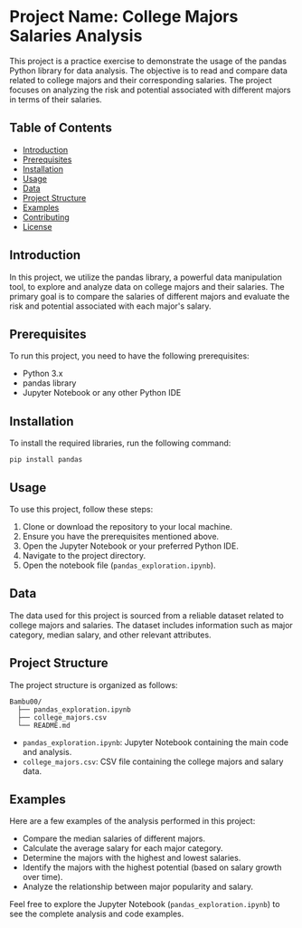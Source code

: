 # Project Name: College Majors Salaries Analysis

This project is a practice exercise to demonstrate the usage of the pandas Python library for data analysis. The objective is to read and compare data related to college majors and their corresponding salaries. The project focuses on analyzing the risk and potential associated with different majors in terms of their salaries.

## Table of Contents

- [Introduction](#introduction)
- [Prerequisites](#prerequisites)
- [Installation](#installation)
- [Usage](#usage)
- [Data](#data)
- [Project Structure](#project-structure)
- [Examples](#examples)
- [Contributing](#contributing)
- [License](#license)

## Introduction

In this project, we utilize the pandas library, a powerful data manipulation tool, to explore and analyze data on college majors and their salaries. The primary goal is to compare the salaries of different majors and evaluate the risk and potential associated with each major's salary.

## Prerequisites

To run this project, you need to have the following prerequisites:

- Python 3.x
- pandas library
- Jupyter Notebook or any other Python IDE

## Installation

To install the required libraries, run the following command:

```
pip install pandas
```

## Usage

To use this project, follow these steps:

1. Clone or download the repository to your local machine.
2. Ensure you have the prerequisites mentioned above.
3. Open the Jupyter Notebook or your preferred Python IDE.
4. Navigate to the project directory.
5. Open the notebook file (`pandas_exploration.ipynb`).

## Data

The data used for this project is sourced from a reliable dataset related to college majors and salaries. The dataset includes information such as major category, median salary, and other relevant attributes.

## Project Structure

The project structure is organized as follows:

```
Bambu00/
  ├── pandas_exploration.ipynb
  ├── college_majors.csv
  └── README.md
```

- `pandas_exploration.ipynb`: Jupyter Notebook containing the main code and analysis.
- `college_majors.csv`: CSV file containing the college majors and salary data.
## Examples

Here are a few examples of the analysis performed in this project:

- Compare the median salaries of different majors.
- Calculate the average salary for each major category.
- Determine the majors with the highest and lowest salaries.
- Identify the majors with the highest potential (based on salary growth over time).
- Analyze the relationship between major popularity and salary.

Feel free to explore the Jupyter Notebook (`pandas_exploration.ipynb`) to see the complete analysis and code examples.
